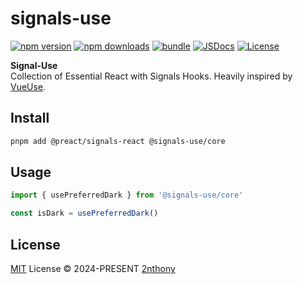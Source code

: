 # signals-use

[![npm version][npm-version-src]][npm-version-href]
[![npm downloads][npm-downloads-src]][npm-downloads-href]
[![bundle][bundle-src]][bundle-href]
[![JSDocs][jsdocs-src]][jsdocs-href]
[![License][license-src]][license-href]

**Signal-Use**
<br>
Collection of Essential React with Signals Hooks. Heavily inspired by [VueUse](https://vueuse.org/).

## Install

```sh
pnpm add @preact/signals-react @signals-use/core
```

## Usage

```ts
import { usePreferredDark } from '@signals-use/core'

const isDark = usePreferredDark()
```

## License

[MIT](./LICENSE) License © 2024-PRESENT [2nthony](https://github.com/2nthony)

<!-- Badges -->

[npm-version-src]: https://img.shields.io/npm/v/signals-use?style=flat&colorA=080f12&colorB=1fa669
[npm-version-href]: https://npmjs.com/package/signals-use
[npm-downloads-src]: https://img.shields.io/npm/dm/signals-use?style=flat&colorA=080f12&colorB=1fa669
[npm-downloads-href]: https://npmjs.com/package/signals-use
[bundle-src]: https://img.shields.io/bundlephobia/minzip/signals-use?style=flat&colorA=080f12&colorB=1fa669&label=minzip
[bundle-href]: https://bundlephobia.com/result?p=signals-use
[license-src]: https://img.shields.io/github/license/2nthony/signals-use.svg?style=flat&colorA=080f12&colorB=1fa669
[license-href]: https://github.com/2nthony/signals-use/blob/main/LICENSE
[jsdocs-src]: https://img.shields.io/badge/jsdocs-reference-080f12?style=flat&colorA=080f12&colorB=1fa669
[jsdocs-href]: https://www.jsdocs.io/package/signals-use
